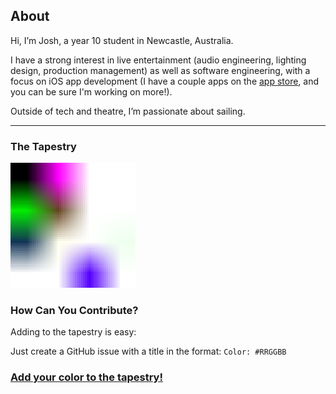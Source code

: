 ## About
Hi, I’m Josh, a year 10 student in Newcastle, Australia.

I have a strong interest in live entertainment (audio
engineering, lighting design, production management) as well as software engineering,
with a focus on iOS app development (I have a couple apps on the [app store](https://apps.apple.com/developer/louise-kiernan/id1811714901), and you can be sure I'm working on more!).

Outside of tech and theatre, I’m passionate about sailing.

---

### **The Tapestry**

<img src="tapestry.png" alt="Our tapestry" title="This is the tapestry." width="200">

### **How Can You Contribute?**
Adding to the tapestry is easy:

   Just create a GitHub issue with a title in the format: `Color: #RRGGBB`  


### [Add your color to the tapestry!](https://github.com/The-Wolfson/The-Wolfson/issues/new?title=Color%3A+%23)
